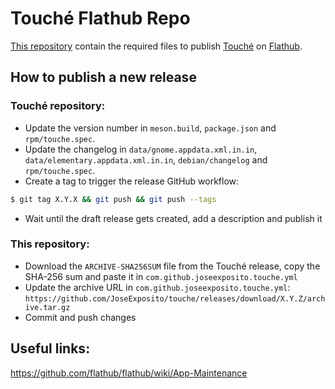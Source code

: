 # Touché Flathub Repo

[This repository](https://github.com/flathub/com.github.joseexposito.touche) contain the required
files to publish [Touché](https://github.com/JoseExposito/touche) on
[Flathub](https://flathub.org/apps/details/com.github.joseexposito.touche).

## How to publish a new release

### Touché repository:

- Update the version number in `meson.build`, `package.json` and `rpm/touche.spec`.
- Update the changelog in `data/gnome.appdata.xml.in.in`, `data/elementary.appdata.xml.in.in`, `debian/changelog` and `rpm/touche.spec`.
- Create a tag to trigger the release GitHub workflow:
```bash
$ git tag X.Y.X && git push && git push --tags
```
- Wait until the draft release gets created, add a description and publish it

### This repository:

- Download the `ARCHIVE-SHA256SUM` file from the Touché release, copy the SHA-256 sum and paste it in `com.github.joseexposito.touche.yml`
- Update the archive URL in `com.github.joseexposito.touche.yml`: `https://github.com/JoseExposito/touche/releases/download/X.Y.Z/archive.tar.gz`
- Commit and push changes

## Useful links:

https://github.com/flathub/flathub/wiki/App-Maintenance
